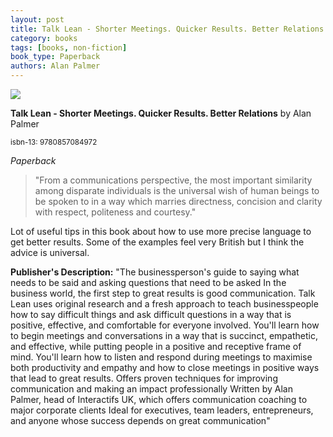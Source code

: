 ```yaml
---
layout: post
title: Talk Lean - Shorter Meetings. Quicker Results. Better Relations
category: books
tags: [books, non-fiction]
book_type: Paperback
authors: Alan Palmer
---
```


<img src="http://books.google.com/books/content?id=rQdfAQAAQBAJ&printsec=frontcover&img=1&zoom=1&source=gbs_api"/>

**Talk Lean - Shorter Meetings. Quicker Results. Better Relations** by Alan Palmer

<sup>isbn-13: 9780857084972</sup>

*Paperback*

> "From a communications perspective, the most important similarity among disparate individuals is the universal wish of human beings to be spoken to in a way which marries directness, concision and clarity with respect, politeness and courtesy."

Lot of useful tips in this book about how to use more precise language to get better results. Some of the examples feel very British but I think the advice is universal.

**Publisher's Description:**
"The businessperson's guide to saying what needs to be said and asking
questions that need to be asked In the business world, the first step to
great results is good communication. Talk Lean uses original research and a
fresh approach to teach businesspeople how to say difficult things and ask
difficult questions in a way that is positive, effective, and comfortable
for everyone involved. You'll learn how to begin meetings and conversations
in a way that is succinct, empathetic, and effective, while putting people
in a positive and receptive frame of mind. You'll learn how to listen and
respond during meetings to maximise both productivity and empathy and how
to close meetings in positive ways that lead to great results. Offers
proven techniques for improving communication and making an impact
professionally Written by Alan Palmer, head of Interactifs UK, which offers
communication coaching to major corporate clients Ideal for executives,
team leaders, entrepreneurs, and anyone whose success depends on great
communication"
